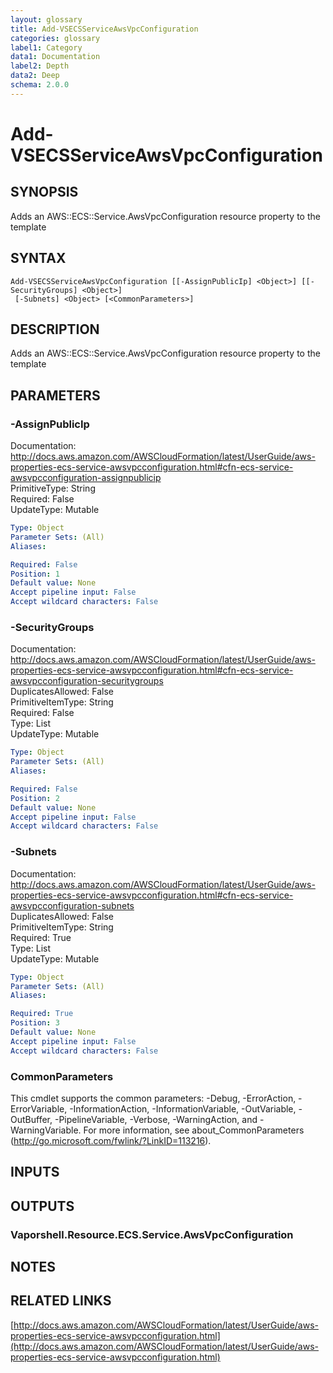 ```yaml
---
layout: glossary
title: Add-VSECSServiceAwsVpcConfiguration
categories: glossary
label1: Category
data1: Documentation
label2: Depth
data2: Deep
schema: 2.0.0
---
```


# Add-VSECSServiceAwsVpcConfiguration

## SYNOPSIS
Adds an AWS::ECS::Service.AwsVpcConfiguration resource property to the template

## SYNTAX

```
Add-VSECSServiceAwsVpcConfiguration [[-AssignPublicIp] <Object>] [[-SecurityGroups] <Object>]
 [-Subnets] <Object> [<CommonParameters>]
```

## DESCRIPTION
Adds an AWS::ECS::Service.AwsVpcConfiguration resource property to the template

## PARAMETERS

### -AssignPublicIp
Documentation: http://docs.aws.amazon.com/AWSCloudFormation/latest/UserGuide/aws-properties-ecs-service-awsvpcconfiguration.html#cfn-ecs-service-awsvpcconfiguration-assignpublicip    
PrimitiveType: String    
Required: False    
UpdateType: Mutable

```yaml
Type: Object
Parameter Sets: (All)
Aliases:

Required: False
Position: 1
Default value: None
Accept pipeline input: False
Accept wildcard characters: False
```

### -SecurityGroups
Documentation: http://docs.aws.amazon.com/AWSCloudFormation/latest/UserGuide/aws-properties-ecs-service-awsvpcconfiguration.html#cfn-ecs-service-awsvpcconfiguration-securitygroups    
DuplicatesAllowed: False    
PrimitiveItemType: String    
Required: False    
Type: List    
UpdateType: Mutable

```yaml
Type: Object
Parameter Sets: (All)
Aliases:

Required: False
Position: 2
Default value: None
Accept pipeline input: False
Accept wildcard characters: False
```

### -Subnets
Documentation: http://docs.aws.amazon.com/AWSCloudFormation/latest/UserGuide/aws-properties-ecs-service-awsvpcconfiguration.html#cfn-ecs-service-awsvpcconfiguration-subnets    
DuplicatesAllowed: False    
PrimitiveItemType: String    
Required: True    
Type: List    
UpdateType: Mutable

```yaml
Type: Object
Parameter Sets: (All)
Aliases:

Required: True
Position: 3
Default value: None
Accept pipeline input: False
Accept wildcard characters: False
```

### CommonParameters
This cmdlet supports the common parameters: -Debug, -ErrorAction, -ErrorVariable, -InformationAction, -InformationVariable, -OutVariable, -OutBuffer, -PipelineVariable, -Verbose, -WarningAction, and -WarningVariable.
For more information, see about_CommonParameters (http://go.microsoft.com/fwlink/?LinkID=113216).

## INPUTS

## OUTPUTS

### Vaporshell.Resource.ECS.Service.AwsVpcConfiguration

## NOTES

## RELATED LINKS

[http://docs.aws.amazon.com/AWSCloudFormation/latest/UserGuide/aws-properties-ecs-service-awsvpcconfiguration.html](http://docs.aws.amazon.com/AWSCloudFormation/latest/UserGuide/aws-properties-ecs-service-awsvpcconfiguration.html)

